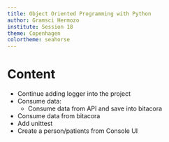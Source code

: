 ```yaml
---
title: Object Oriented Programming with Python
author: Gramsci Hermozo
institute: Session 18
theme: Copenhagen
colortheme: seahorse
---
```


# Content
+ Continue adding logger into the project
+ Consume data:
  - Consume data from API and save into bitacora
+ Consume data from bitacora
+ Add unittest
+ Create a person/patients from Console UI

